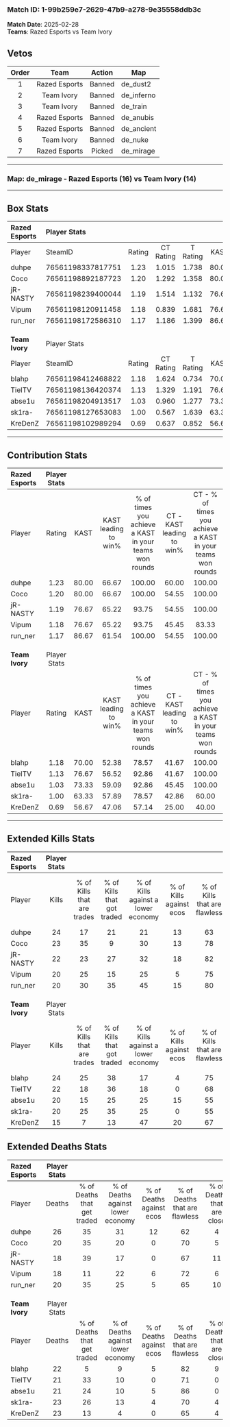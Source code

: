 ### Match ID: 1-99b259e7-2629-47b9-a278-9e35558ddb3c  
**Match Date**: 2025-02-28  
**Teams**: Razed Esports vs Team Ivory  

## Vetos  

| Order | Team | Action | Map |
| :---: | :--: | :----: | --- |
| 1 | Razed Esports | Banned | de_dust2 |
| 2 | Team Ivory | Banned | de_inferno |
| 3 | Team Ivory | Banned | de_train |
| 4 | Razed Esports | Banned | de_anubis |
| 5 | Razed Esports | Banned | de_ancient |
| 6 | Team Ivory | Banned | de_nuke |
| 7 | Razed Esports | Picked | de_mirage |

---  

### **Map**: de_mirage - Razed Esports (16) vs Team Ivory (14)  
---  

## Box Stats  

| **Razed Esports** | Player Stats      |        |           |          |       |      |       |         |        |      |     |
| :- | :- | :-: | :-: | :-: | :-: | :-: | :-: | :-: | :-: | :-: | :-: |
| Player            | SteamID           | Rating | CT Rating | T Rating | KAST  | ADR  | Kills | Assists | Deaths | K/D  | HS% |
| duhpe             | 76561198337817751 |  1.23  |   1.015   |  1.738   | 80.00 | 98.3 |  24   |   12    |   26   | 0.92 | 50  |
| Coco              | 76561198892187723 |  1.20  |   1.292   |  1.358   | 80.00 | 72.3 |  23   |    5    |   20   | 1.15 | 47  |
| jR-NASTY          | 76561198239400044 |  1.19  |   1.514   |  1.132   | 76.67 | 73.0 |  22   |    7    |   18   | 1.22 | 45  |
| Vipum             | 76561198120911458 |  1.18  |   0.839   |  1.681   | 76.67 | 84.0 |  20   |   11    |   18   | 1.11 | 40  |
| run_ner           | 76561198172586310 |  1.17  |   1.186   |  1.399   | 86.67 | 70.9 |  20   |    7    |   20   | 1.00 | 25  |
|                   |                   |        |           |          |       |      |       |         |        |      |     |
|                   |                   |        |           |          |       |      |       |         |        |      |     |
|                   |                   |        |           |          |       |      |       |         |        |      |     |
| **Team Ivory**    | Player Stats      |        |           |          |       |      |       |         |        |      |     |
| Player            | SteamID           | Rating | CT Rating | T Rating | KAST  | ADR  | Kills | Assists | Deaths | K/D  | HS% |
| blahp             | 76561198412468822 |  1.18  |   1.624   |  0.734   | 70.00 | 88.3 |  24   |    7    |   22   | 1.09 | 66  |
| TielTV            | 76561198136420374 |  1.13  |   1.329   |  1.191   | 76.67 | 69.7 |  22   |    8    |   21   | 1.05 | 31  |
| abse1u            | 76561198204913517 |  1.03  |   0.960   |  1.277   | 73.33 | 64.8 |  20   |    6    |   21   | 0.95 | 25  |
| sk1ra-            | 76561198127653083 |  1.00  |   0.567   |  1.639   | 63.33 | 86.9 |  20   |    8    |   23   | 0.87 | 75  |
| KreDenZ           | 76561198102989294 |  0.69  |   0.637   |  0.852   | 56.67 | 56.7 |  15   |    3    |   23   | 0.65 | 53  |
---  

## Contribution Stats  

| **Razed Esports** | Player Stats |       |                      |                                                        |                           |                                                             |                          |                                                            |
| :- | :-: | :-: | :-: | :-: | :-: | :-: | :-: | :-: |
| Player            |    Rating    | KAST  | KAST leading to win% | % of times you achieve a KAST in your teams won rounds | CT - KAST leading to win% | CT - % of times you achieve a KAST in your teams won rounds | T - KAST leading to win% | T - % of times you achieve a KAST in your teams won rounds |
| duhpe             |     1.23     | 80.00 |        66.67         |                         100.00                         |           60.00           |                           100.00                            |          71.43           |                           100.00                           |
| Coco              |     1.20     | 80.00 |        66.67         |                         100.00                         |           54.55           |                           100.00                            |          76.92           |                           100.00                           |
| jR-NASTY          |     1.19     | 76.67 |        65.22         |                         93.75                          |           54.55           |                           100.00                            |          75.00           |                           90.00                            |
| Vipum             |     1.18     | 76.67 |        65.22         |                         93.75                          |           45.45           |                            83.33                            |          83.33           |                           100.00                           |
| run_ner           |     1.17     | 86.67 |        61.54         |                         100.00                         |           54.55           |                           100.00                            |          66.67           |                           100.00                           |
|                   |              |       |                      |                                                        |                           |                                                             |                          |                                                            |
|                   |              |       |                      |                                                        |                           |                                                             |                          |                                                            |
|                   |              |       |                      |                                                        |                           |                                                             |                          |                                                            |
| **Team Ivory**    | Player Stats |       |                      |                                                        |                           |                                                             |                          |                                                            |
| Player            |    Rating    | KAST  | KAST leading to win% | % of times you achieve a KAST in your teams won rounds | CT - KAST leading to win% | CT - % of times you achieve a KAST in your teams won rounds | T - KAST leading to win% | T - % of times you achieve a KAST in your teams won rounds |
| blahp             |     1.18     | 70.00 |        52.38         |                         78.57                          |           41.67           |                           100.00                            |          66.67           |                           66.67                            |
| TielTV            |     1.13     | 76.67 |        56.52         |                         92.86                          |           41.67           |                           100.00                            |          72.73           |                           88.89                            |
| abse1u            |     1.03     | 73.33 |        59.09         |                         92.86                          |           45.45           |                           100.00                            |          72.73           |                           88.89                            |
| sk1ra-            |     1.00     | 63.33 |        57.89         |                         78.57                          |           42.86           |                            60.00                            |          66.67           |                           88.89                            |
| KreDenZ           |     0.69     | 56.67 |        47.06         |                         57.14                          |           25.00           |                            40.00                            |          66.67           |                           66.67                            |
---  

## Extended Kills Stats  

| **Razed Esports** | Player Stats |                            |                            |                                    |                         |                              |                                 |                                       |                    |           |
| :- | :-: | :-: | :-: | :-: | :-: | :-: | :-: | :-: | :-: | :-: |
| Player            |    Kills     | % of Kills that are trades | % of Kills that got traded | % of Kills against a lower economy | % of Kills against ecos | % of Kills that are flawless | % of Kills that are close duels | % of Kills that are assisted by flash | Pistol Round Kills | AWP Kills |
| duhpe             |      24      |             17             |             21             |                 21                 |           13            |              63              |                8                |                   8                   |         2          |     3     |
| Coco              |      23      |             35             |             9              |                 30                 |           13            |              78              |                0                |                   4                   |         1          |     0     |
| jR-NASTY          |      22      |             23             |             27             |                 32                 |           18            |              82              |                0                |                   0                   |         3          |     4     |
| Vipum             |      20      |             25             |             15             |                 25                 |            5            |              75              |                5                |                  15                   |         1          |     0     |
| run_ner           |      20      |             30             |             35             |                 45                 |           15            |              80              |                5                |                   5                   |         3          |     0     |
|                   |              |                            |                            |                                    |                         |                              |                                 |                                       |                    |           |
|                   |              |                            |                            |                                    |                         |                              |                                 |                                       |                    |           |
|                   |              |                            |                            |                                    |                         |                              |                                 |                                       |                    |           |
| **Team Ivory**    | Player Stats |                            |                            |                                    |                         |                              |                                 |                                       |                    |           |
| Player            |    Kills     | % of Kills that are trades | % of Kills that got traded | % of Kills against a lower economy | % of Kills against ecos | % of Kills that are flawless | % of Kills that are close duels | % of Kills that are assisted by flash | Pistol Round Kills | AWP Kills |
| blahp             |      24      |             25             |             38             |                 17                 |            4            |              75              |                4                |                   4                   |         1          |     0     |
| TielTV            |      22      |             18             |             36             |                 18                 |            0            |              68              |                9                |                   0                   |         3          |     7     |
| abse1u            |      20      |             15             |             25             |                 25                 |           15            |              55              |               10                |                   0                   |         0          |     0     |
| sk1ra-            |      20      |             25             |             35             |                 25                 |            0            |              55              |                5                |                   5                   |         0          |     0     |
| KreDenZ           |      15      |             7              |             13             |                 47                 |           20            |              67              |                7                |                   0                   |         0          |     6     |
## Extended Deaths Stats  

| **Razed Esports** | Player Stats |                             |                                   |                          |                               |                            |                           |               |
| :- | :-: | :-: | :-: | :-: | :-: | :-: | :-: | :-: |
| Player            |    Deaths    | % of Deaths that get traded | % of Deaths against lower economy | % of Deaths against ecos | % of Deaths that are flawless | % of Deaths that are close | % of Deaths while blinded | Deaths to AWP |
| duhpe             |      26      |             35              |                31                 |            12            |              62               |             4              |             0             |       0       |
| Coco              |      20      |             35              |                20                 |            0             |              70               |             5              |             0             |       5       |
| jR-NASTY          |      18      |             39              |                17                 |            0             |              67               |             11             |             6             |       4       |
| Vipum             |      18      |             11              |                22                 |            6             |              72               |             6              |             0             |       2       |
| run_ner           |      20      |             35              |                25                 |            5             |              65               |             10             |             5             |       2       |
|                   |              |                             |                                   |                          |                               |                            |                           |               |
|                   |              |                             |                                   |                          |                               |                            |                           |               |
|                   |              |                             |                                   |                          |                               |                            |                           |               |
| **Team Ivory**    | Player Stats |                             |                                   |                          |                               |                            |                           |               |
| Player            |    Deaths    | % of Deaths that get traded | % of Deaths against lower economy | % of Deaths against ecos | % of Deaths that are flawless | % of Deaths that are close | % of Deaths while blinded | Deaths to AWP |
| blahp             |      22      |              5              |                 9                 |            5             |              82               |             9              |             0             |       2       |
| TielTV            |      21      |             33              |                10                 |            0             |              71               |             0              |             0             |       1       |
| abse1u            |      21      |             24              |                10                 |            5             |              86               |             0              |            10             |       2       |
| sk1ra-            |      23      |             26              |                13                 |            4             |              70               |             4              |            17             |       1       |
| KreDenZ           |      23      |             13              |                 4                 |            0             |              65               |             4              |             4             |       1       |
